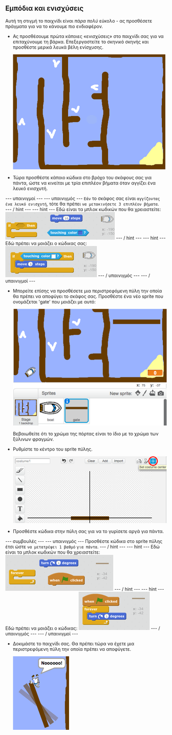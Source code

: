## Εμπόδια και ενισχύσεις

Αυτή τη στιγμή το παιχνίδι είναι *πάρα πολύ* εύκολο - ας προσθέσετε πράγματα για να το κάνουμε πιο ενδιαφέρον.

+ Ας προσθέσουμε πρώτα κάποιες «ενισχύσεις» στο παιχνίδι σας για να επιταχύνουμε τη βάρκα. Επεξεργαστείτε το σκηνικό σκηνής και προσθέστε μερικά λευκά βέλη ενίσχυσης.
    
    ![screenshot](images/boat-boost.png)

+ Τώρα προσθέστε κάποιο κώδικα στο βρόχο του σκάφους σας για πάντα, ώστε να κινείται με τρία επιπλέον βήματα όταν αγγίζει ένα λευκό ενισχυτή.

\--- υπαινιγμοί \--- \--- υπαινιγμός \--- `Εάν` το σκάφος σας είναι `αγγίζοντας ένα λευκό ενισχυτή`, τότε θα πρέπει `να μετακινήσετε 3 επιπλέον βήματα`.  
\--- / hint \--- \--- hint \--- Εδώ είναι τα μπλοκ κωδικών που θα χρειαστείτε: ![screenshot](images/boat-boost-blocks.png) \--- / hint \--- \--- hint \--- Εδώ πρέπει να μοιάζει ο κώδικας σας: ![screenshot](images/boat-boost-code.png) \--- / υπαινιγμός \--- \--- / υπαινιγμοί \---

+ Μπορείτε επίσης να προσθέσετε μια περιστρεφόμενη πύλη την οποία θα πρέπει να αποφύγει το σκάφος σας. Προσθέστε ένα νέο sprite που ονομάζεται 'gate' που μοιάζει με αυτό:
    
    ![screenshot](images/boat-gate.png)
    
    Βεβαιωθείτε ότι το χρώμα της πόρτας είναι το ίδιο με το χρώμα των ξύλινων φραγμών.

+ Ρυθμίστε το κέντρο του sprite πύλης.
    
    ![screenshot](images/boat-center.png)

+ Προσθέστε κώδικα στην πύλη σας για να το γυρίσετε αργά για πάντα.

\--- συμβουλές \--- \--- υπαινιγμός \--- Προσθέστε κώδικα στο sprite πύλης έτσι ώστε `να μετατρέψει 1 βαθμό` `για πάντα`. \--- / hint \--- \--- hint \--- Εδώ είναι τα μπλοκ κωδικών που θα χρειαστείτε: ![screenshot](images/boat-spin-blocks.png) \--- / hint \--- \--- hint \--- Εδώ πρέπει να μοιάζει ο κώδικας: ![screenshot](images/boat-spin-code.png) \--- / υπαινιγμός \--- \--- / υπαινιγμοί \---

+ Δοκιμάστε το παιχνίδι σας. Θα πρέπει τώρα να έχετε μια περιστρεφόμενη πύλη την οποία πρέπει να αποφύγετε.
    
    ![screenshot](images/boat-gate-test.png)